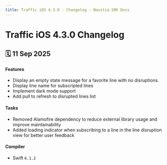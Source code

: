 ```yaml
---
title: Traffic iOS 4.3.0 - Changelog - Navitia SDK Docs
---
```


# Traffic iOS 4.3.0 Changelog

<h2>🗓 11 Sep 2025</h2>

#### Features
- Display an empty state message for a favorite line with no disruptions.
- Display line name for subscripted lines
- Implement dark mode support
- Add pull to refresh to disrupted lines list

#### Tasks
- Removed Alamofire dependency to reduce external library usage and improve maintainability
- Added loading indicator when subscribing to a line in the line disruption view for better user feedback

#### Compiler
-  Swift  `6.1.2`
